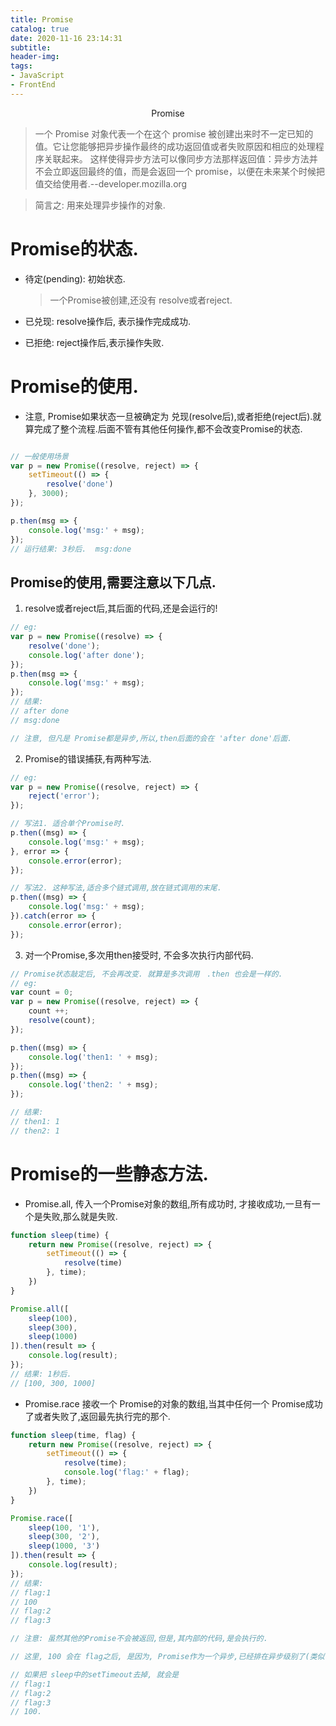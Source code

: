 ```yaml
---
title: Promise
catalog: true
date: 2020-11-16 23:14:31
subtitle:
header-img:
tags:
- JavaScript
- FrontEnd
---
```

<center>Promise</center>

>一个 Promise 对象代表一个在这个 promise 被创建出来时不一定已知的值。它让您能够把异步操作最终的成功返回值或者失败原因和相应的处理程序关联起来。 这样使得异步方法可以像同步方法那样返回值：异步方法并不会立即返回最终的值，而是会返回一个 promise，以便在未来某个时候把值交给使用者.--developer.mozilla.org

>简言之: 用来处理异步操作的对象.


# Promise的状态.

* 待定(pending): 初始状态.
    >一个Promise被创建,还没有 resolve或者reject.

* 已兑现: resolve操作后, 表示操作完成成功.

* 已拒绝: reject操作后,表示操作失败.

# Promise的使用.

* 注意, Promise如果状态一旦被确定为 兑现(resolve后),或者拒绝(reject后).就算完成了整个流程.后面不管有其他任何操作,都不会改变Promise的状态.

```JavaScript

// 一般使用场景
var p = new Promise((resolve, reject) => {
    setTimeout(() => {
        resolve('done')
    }, 3000);
});

p.then(msg => {
    console.log('msg:' + msg);
});
// 运行结果: 3秒后.  msg:done

```

## Promise的使用,需要注意以下几点.

1. resolve或者reject后,其后面的代码,还是会运行的!

```JavaScript
// eg:
var p = new Promise((resolve) => {
    resolve('done');
    console.log('after done');
});
p.then(msg => {
    console.log('msg:' + msg);
});
// 结果:
// after done
// msg:done

// 注意, 但凡是 Promise都是异步,所以,then后面的会在 'after done'后面.
```

2. Promise的错误捕获,有两种写法.

```JavaScript
// eg:
var p = new Promise((resolve, reject) => {
    reject('error');
});

// 写法1. 适合单个Promise时.
p.then((msg) => {
    console.log('msg:' + msg);
}, error => {
    console.error(error);
});

// 写法2. 这种写法,适合多个链式调用,放在链式调用的末尾.
p.then((msg) => {
    console.log('msg:' + msg);
}).catch(error => {
    console.error(error);
});
```

3. 对一个Promise,多次用then接受时, 不会多次执行内部代码.

```JavaScript
// Promise状态敲定后, 不会再改变. 就算是多次调用　.then 也会是一样的.
// eg:
var count = 0;
var p = new Promise((resolve, reject) => {
    count ++;
    resolve(count);
});

p.then((msg) => {
    console.log('then1: ' + msg);
});
p.then((msg) => {
    console.log('then2: ' + msg);
});

// 结果: 
// then1: 1
// then2: 1
```

# Promise的一些静态方法.

* Promise.all, 传入一个Promise对象的数组,所有成功时, 才接收成功,一旦有一个是失败,那么就是失败.

```JavaScript
function sleep(time) {
    return new Promise((resolve, reject) => {
        setTimeout(() => {
            resolve(time)
        }, time);
    })
}

Promise.all([
    sleep(100),
    sleep(300),
    sleep(1000)
]).then(result => {
    console.log(result);
});
// 结果: 1秒后.
// [100, 300, 1000]

```

* Promise.race 接收一个 Promise的对象的数组,当其中任何一个 Promise成功了或者失败了,返回最先执行完的那个.

```JavaScript
function sleep(time, flag) {
    return new Promise((resolve, reject) => {
        setTimeout(() => {
            resolve(time);
            console.log('flag:' + flag);
        }, time);
    })
}

Promise.race([
    sleep(100, '1'),
    sleep(300, '2'),
    sleep(1000, '3')
]).then(result => {
    console.log(result);
});
// 结果:
// flag:1
// 100
// flag:2
// flag:3

// 注意: 虽然其他的Promise不会被返回,但是,其内部的代码,是会执行的.

// 这里, 100 会在 flag之后, 是因为, Promise作为一个异步,已经排在异步级别了(类似于 setTimeout 0). 后面的 setTimeout,会排在他后面

// 如果把 sleep中的setTimeout去掉, 就会是  
// flag:1
// flag:2
// flag:3
// 100.
```

